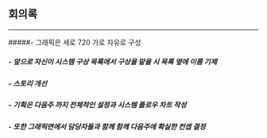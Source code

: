 ## 회의록
-----------
#####- 그래픽은 세로 720 가로 자유로 구성
##### - 앞으로 자신이 시스템 구상 목록에서 구상을 맡을 시 목록 옆에 이름 기제
##### - 스토리 개선
##### - 기획은 다음주 까지 전체적인 설정과 시스템 플로우 차트 작성
##### - 또한 그래픽면에서 담당자들과 함께 함께 다음주에 확실한 컨셉 결정
